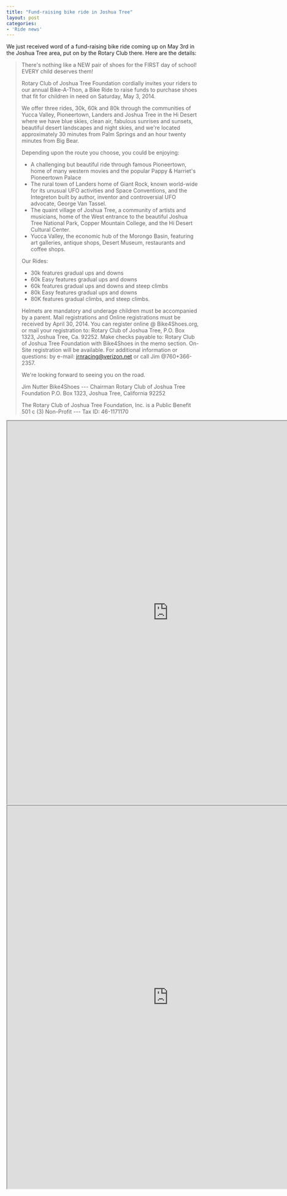 ```yaml
---
title: "Fund-raising bike ride in Joshua Tree"
layout: post
categories:
- 'Ride news'
---
```


We just received word of a fund-raising bike ride coming up on May 3rd in the Joshua Tree area, put on by the Rotary Club there. Here are the details:

> There's nothing like a NEW pair of shoes for the FIRST day of school! EVERY child deserves them!
>
> Rotary Club of Joshua Tree Foundation cordially invites your riders to our annual Bike-A-Thon, a Bike Ride to raise funds to purchase shoes that fit for children in need on Saturday, May 3, 2014.
>
> We offer three rides, 30k, 60k and 80k through the communities of Yucca Valley, Pioneertown, Landers and Joshua Tree in the Hi Desert where we have blue skies, clean air, fabulous sunrises and sunsets, beautiful desert landscapes and night skies, and we're located approximately 30 minutes from Palm Springs and an hour twenty minutes from Big Bear.
>
> Depending upon the route you choose, you could be enjoying:
>
> - A challenging but beautiful ride through famous Pioneertown, home of many western movies and the popular Pappy &amp; Harriet's Pioneertown Palace
> - The rural town of Landers home of Giant Rock, known world-wide for its unusual UFO activities and Space Conventions, and the Integreton built by author, inventor and controversial UFO advocate, George Van Tassel.
> - The quaint village of Joshua Tree, a community of artists and musicians, home of the West entrance to the beautiful Joshua Tree National Park, Copper Mountain College, and the Hi Desert Cultural Center.
> - Yucca Valley, the economic hub of the Morongo Basin, featuring art galleries, antique shops, Desert Museum, restaurants and coffee shops.
>
> Our Rides:
>
> - 30k features gradual ups and downs
> - 60k Easy features gradual ups and downs
> - 60k features gradual ups and downs and steep climbs
> - 80k Easy features gradual ups and downs
> - 80K features gradual climbs, and steep climbs.
>
> Helmets are mandatory and underage children must be accompanied by a parent. Mail registrations and Online registrations must be received by April 30, 2014. You can register online @ Bike4Shoes.org, or mail your registration to: Rotary Club of Joshua Tree, P.O. Box 1323, Joshua Tree, Ca. 92252. Make checks payable to: Rotary Club of Joshua Tree Foundation with Bike4Shoes in the memo section. On-Site registration will be available. For additional information or questions: by e-mail: jrnracing@verizon.net or call Jim @760+366-2357.
>
> We're looking forward to seeing you on the road.
>
> Jim Nutter
> Bike4Shoes --- Chairman
> Rotary Club of Joshua Tree Foundation
> P.O. Box 1323, Joshua Tree, California 92252
>
> The Rotary Club of Joshua Tree Foundation, Inc. is a Public Benefit 501 c (3) Non-Profit --- Tax ID: 46-1171170

<iframe class="scribd_iframe_embed" data-aspect-ratio="0.7729220222793488" height="1000" id="250096458" loading="lazy" scrolling="no" src="https://www.scribd.com/embeds/250096458/content" title="20140503 Bike Ride for Shoes that Fit" width="840"></iframe><script type="text/javascript">          (function() { var scribd = document.createElement("script"); scribd.type = "text/javascript"; scribd.async = true; scribd.src = "https://www.scribd.com/javascripts/embed_code/inject.js"; var s = document.getElementsByTagName("script")[0]; s.parentNode.insertBefore(scribd, s); })()        </script>

<iframe class="scribd_iframe_embed" data-aspect-ratio="0.7729220222793488" height="1000" id="250096457" loading="lazy" scrolling="no" src="https://www.scribd.com/embeds/250096457/content" title="20140503 Bike Ride for Shoes that Fit" width="840"></iframe><script type="text/javascript">          (function() { var scribd = document.createElement("script"); scribd.type = "text/javascript"; scribd.async = true; scribd.src = "https://www.scribd.com/javascripts/embed_code/inject.js"; var s = document.getElementsByTagName("script")[0]; s.parentNode.insertBefore(scribd, s); })()        </script>